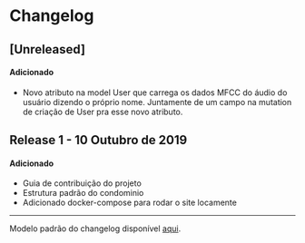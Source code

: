 # Changelog
 ## [Unreleased]
 #### Adicionado
 - Novo atributo na model User que carrega os dados MFCC do áudio do usuário dizendo o próprio nome. Juntamente de um campo na mutation de criação de User pra esse novo atributo.

 ## Release 1 - 10 Outubro de 2019
 #### Adicionado
 * Guia de contribuição do projeto
 * Estrutura padrão do condominio
 * Adicionado docker-compose para rodar o site locamente
 ---
 Modelo padrão do changelog disponível [aqui](https://keepachangelog.com/en/0.3.0/).
